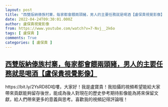 ```yaml
---
layout: post
title: "西雙版納傣族村寨，每家都會餵兩頭豬，男人的主要任務就是喝酒【盧保貴視覺影像】"
date: 2022-04-24T09:30:01.000Z
author: 盧保貴視覺影像
from: https://www.youtube.com/watch?v=7-Nvj__2k6o
tags: [ 盧保貴 ]
comments: True
categories: [ 盧保貴 ]
---
```

<!--1650792601000-->
[西雙版納傣族村寨，每家都會餵兩頭豬，男人的主要任務就是喝酒【盧保貴視覺影像】](https://www.youtube.com/watch?v=7-Nvj__2k6o)
------

<div>
https://bit.ly/2YsRD8D哈嘍，大家好！我是盧寶貴！我拍攝的視頻希望能給大家帶來貢獻能夠留存後世，能成為後人對現在的歷史參考期待影像能為將來保留文獻，給人們帶來更多的意義與思考。喜歡我的視頻記得評論哦！
</div>
